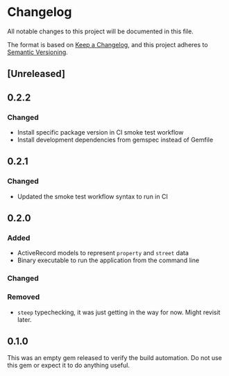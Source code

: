 # Changelog

All notable changes to this project will be documented in this file.

The format is based on [Keep a Changelog](https://keepachangelog.com/en/1.1.0/), and this project adheres to [Semantic Versioning](https://semver.org/spec/v2.0.0.html).

## [Unreleased]

## 0.2.2

### Changed
- Install specific package version in CI smoke test workflow
- Install development dependencies from gemspec instead of Gemfile

## 0.2.1

### Changed
- Updated the smoke test workflow syntax to run in CI

## 0.2.0

### Added
- ActiveRecord models to represent `property` and `street` data
- Binary executable to run the application from the command line

### Changed

### Removed
- `steep` typechecking, it was just getting in the way for now. Might revisit later.

## 0.1.0

This was an empty gem released to verify the build automation. Do not use this gem or expect it to do anything useful.
